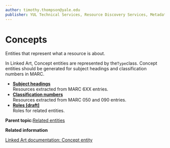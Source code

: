 ```yaml
---
author: timothy.thompson@yale.edu
publisher: YUL Technical Services, Resource Discovery Services, Metadata Services Unit
---
```


# Concepts

Entities that represent what a resource is about.

In Linked Art, Concept entities are represented by the`Type`class. Concept entities should be generated for subject headings and classification numbers in MARC.

-   **[Subject headings](../tasks/concepts/subject_headings.md)**  
Resources extracted from MARC 6XX entries.
-   **[Classification numbers](../tasks/concepts/classification_numbers.md)**  
Resources extracted from MARC 050 and 090 entries.
-   **[Roles \[draft\]](../tasks/concepts/roles.md)**  
Roles for related entities.

**Parent topic:**[Related entities](../tasks/related_entities.md)

**Related information**  


[Linked Art documentation: Concept entity](https://linked.art/api/1.0/shared/type/)

